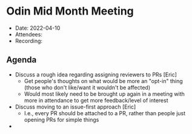 # Odin Mid Month Meeting 

* Date: 2022-04-10
* Attendees: 
* Recording: 

## Agenda

- Discuss a rough idea regarding assigning reviewers to PRs [Eric]
    - Get people's thoughts on what would be more an "opt-in" thing (those who don't like/want it wouldn't be affected)
    - Would most likely need to be brought up again in a meeting with more in attendance to get more feedback/level of interest
- Discuss moving to an issue-first approach [Eric]
    - I.e., every PR should be attached to a PR, rather than people just opening PRs for simple things
- 
